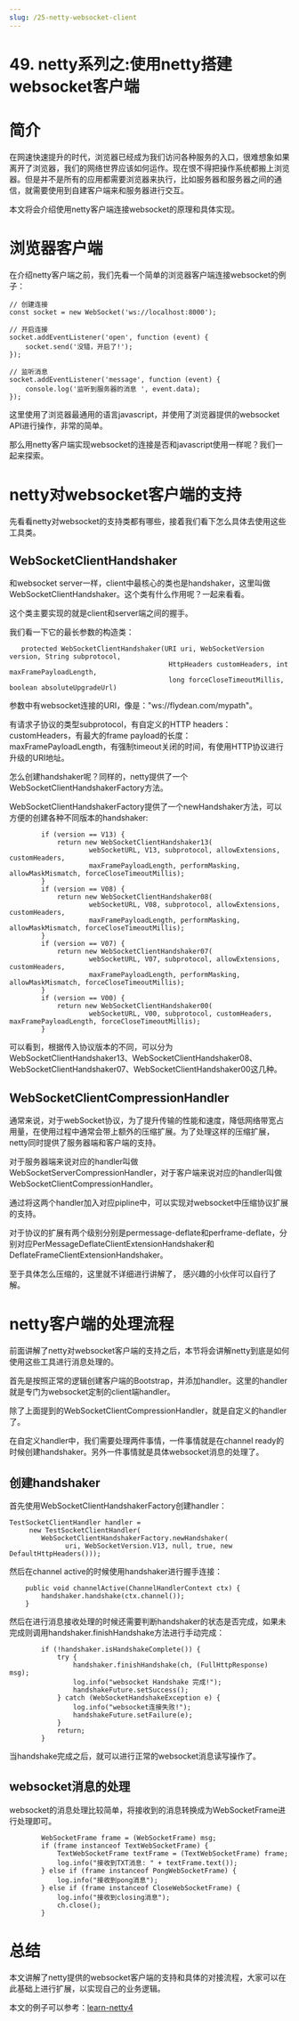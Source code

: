 ```yaml
---
slug: /25-netty-websocket-client
---
```


# 49. netty系列之:使用netty搭建websocket客户端



# 简介

在网速快速提升的时代，浏览器已经成为我们访问各种服务的入口，很难想象如果离开了浏览器，我们的网络世界应该如何运作。现在恨不得把操作系统都搬上浏览器。但是并不是所有的应用都需要浏览器来执行，比如服务器和服务器之间的通信，就需要使用到自建客户端来和服务器进行交互。

本文将会介绍使用netty客户端连接websocket的原理和具体实现。

# 浏览器客户端

在介绍netty客户端之前，我们先看一个简单的浏览器客户端连接websocket的例子：

```
// 创建连接
const socket = new WebSocket('ws://localhost:8000');

// 开启连接
socket.addEventListener('open', function (event) {
    socket.send('没错，开启了!');
});

// 监听消息
socket.addEventListener('message', function (event) {
    console.log('监听到服务器的消息 ', event.data);
});
```

这里使用了浏览器最通用的语言javascript，并使用了浏览器提供的websocket API进行操作，非常的简单。

那么用netty客户端实现websocket的连接是否和javascript使用一样呢？我们一起来探索。

# netty对websocket客户端的支持

先看看netty对websocket的支持类都有哪些，接着我们看下怎么具体去使用这些工具类。

## WebSocketClientHandshaker

和websocket server一样，client中最核心的类也是handshaker，这里叫做WebSocketClientHandshaker。这个类有什么作用呢？一起来看看。

这个类主要实现的就是client和server端之间的握手。

我们看一下它的最长参数的构造类：

```
   protected WebSocketClientHandshaker(URI uri, WebSocketVersion version, String subprotocol,
                                        HttpHeaders customHeaders, int maxFramePayloadLength,
                                        long forceCloseTimeoutMillis, boolean absoluteUpgradeUrl) 
```

参数中有websocket连接的URI，像是："ws://flydean.com/mypath"。

有请求子协议的类型subprotocol，有自定义的HTTP headers：customHeaders，有最大的frame payload的长度：maxFramePayloadLength，有强制timeout关闭的时间，有使用HTTP协议进行升级的URI地址。

怎么创建handshaker呢？同样的，netty提供了一个WebSocketClientHandshakerFactory方法。

WebSocketClientHandshakerFactory提供了一个newHandshaker方法，可以方便的创建各种不同版本的handshaker:

```
        if (version == V13) {
            return new WebSocketClientHandshaker13(
                    webSocketURL, V13, subprotocol, allowExtensions, customHeaders,
                    maxFramePayloadLength, performMasking, allowMaskMismatch, forceCloseTimeoutMillis);
        }
        if (version == V08) {
            return new WebSocketClientHandshaker08(
                    webSocketURL, V08, subprotocol, allowExtensions, customHeaders,
                    maxFramePayloadLength, performMasking, allowMaskMismatch, forceCloseTimeoutMillis);
        }
        if (version == V07) {
            return new WebSocketClientHandshaker07(
                    webSocketURL, V07, subprotocol, allowExtensions, customHeaders,
                    maxFramePayloadLength, performMasking, allowMaskMismatch, forceCloseTimeoutMillis);
        }
        if (version == V00) {
            return new WebSocketClientHandshaker00(
                    webSocketURL, V00, subprotocol, customHeaders, maxFramePayloadLength, forceCloseTimeoutMillis);
        }
```

可以看到，根据传入协议版本的不同，可以分为WebSocketClientHandshaker13、WebSocketClientHandshaker08、WebSocketClientHandshaker07、WebSocketClientHandshaker00这几种。

## WebSocketClientCompressionHandler

通常来说，对于webSocket协议，为了提升传输的性能和速度，降低网络带宽占用量，在使用过程中通常会带上额外的压缩扩展。为了处理这样的压缩扩展，netty同时提供了服务器端和客户端的支持。

对于服务器端来说对应的handler叫做WebSocketServerCompressionHandler，对于客户端来说对应的handler叫做WebSocketClientCompressionHandler。

通过将这两个handler加入对应pipline中，可以实现对websocket中压缩协议扩展的支持。

对于协议的扩展有两个级别分别是permessage-deflate和perframe-deflate，分别对应PerMessageDeflateClientExtensionHandshaker和DeflateFrameClientExtensionHandshaker。

至于具体怎么压缩的，这里就不详细进行讲解了， 感兴趣的小伙伴可以自行了解。

# netty客户端的处理流程

前面讲解了netty对websocket客户端的支持之后，本节将会讲解netty到底是如何使用这些工具进行消息处理的。

首先是按照正常的逻辑创建客户端的Bootstrap，并添加handler。这里的handler就是专门为websocket定制的client端handler。

除了上面提到的WebSocketClientCompressionHandler，就是自定义的handler了。

在自定义handler中，我们需要处理两件事情，一件事情就是在channel ready的时候创建handshaker。另外一件事情就是具体websocket消息的处理了。

## 创建handshaker

首先使用WebSocketClientHandshakerFactory创建handler：

```
TestSocketClientHandler handler =
     new TestSocketClientHandler(
        WebSocketClientHandshakerFactory.newHandshaker(
              uri, WebSocketVersion.V13, null, true, new DefaultHttpHeaders()));

```

然后在channel active的时候使用handshaker进行握手连接：

```
    public void channelActive(ChannelHandlerContext ctx) {
        handshaker.handshake(ctx.channel());
    }
```

然后在进行消息接收处理的时候还需要判断handshaker的状态是否完成，如果未完成则调用handshaker.finishHandshake方法进行手动完成：

```
        if (!handshaker.isHandshakeComplete()) {
            try {
                handshaker.finishHandshake(ch, (FullHttpResponse) msg);
                log.info("websocket Handshake 完成!");
                handshakeFuture.setSuccess();
            } catch (WebSocketHandshakeException e) {
                log.info("websocket连接失败!");
                handshakeFuture.setFailure(e);
            }
            return;
        }
```

当handshake完成之后，就可以进行正常的websocket消息读写操作了。

## websocket消息的处理

websocket的消息处理比较简单，将接收到的消息转换成为WebSocketFrame进行处理即可。

```
        WebSocketFrame frame = (WebSocketFrame) msg;
        if (frame instanceof TextWebSocketFrame) {
            TextWebSocketFrame textFrame = (TextWebSocketFrame) frame;
            log.info("接收到TXT消息: " + textFrame.text());
        } else if (frame instanceof PongWebSocketFrame) {
            log.info("接收到pong消息");
        } else if (frame instanceof CloseWebSocketFrame) {
            log.info("接收到closing消息");
            ch.close();
        }
```

# 总结

本文讲解了netty提供的websocket客户端的支持和具体的对接流程，大家可以在此基础上进行扩展，以实现自己的业务逻辑。

本文的例子可以参考：[learn-netty4](https://github.com/ddean2009/learn-netty4)

